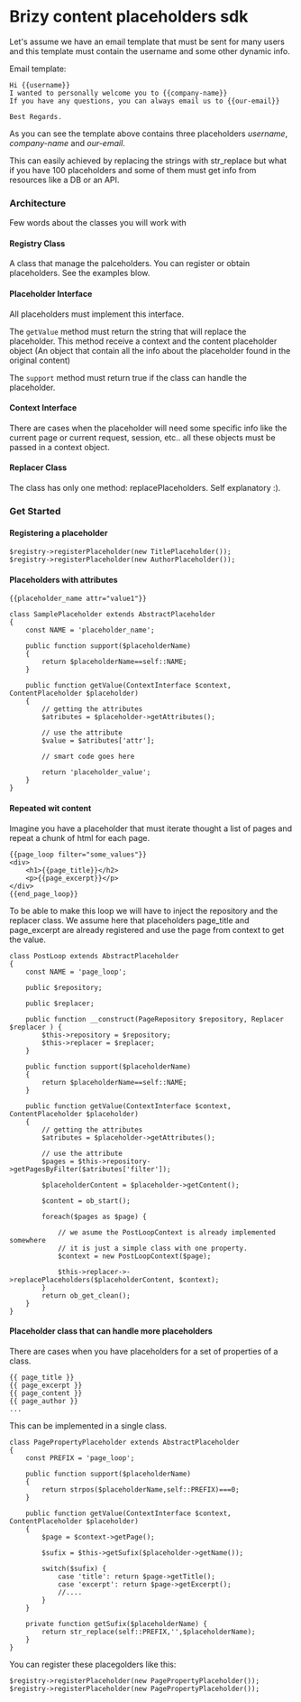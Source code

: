 # Brizy content placeholders sdk

Let's assume we have an email template that must be sent for many users and this template must contain the username and some other dynamic info.  

Email template:
```
Hi {{username}}
I wanted to personally welcome you to {{company-name}}
If you have any questions, you can always email us to {{our-email}}

Best Regards.
```

As you can see the template above contains three placeholders *username*, *company-name* and *our-email*.

This can easily achieved by replacing the strings with str_replace but what if you have 100  placeholders and some of them must get info from resources like a DB or an API. 


### Architecture

Few words about the classes you will work with

#### Registry Class
A class that manage the palceholders. You can register or obtain placeholders. See the examples blow.

#### Placeholder Interface
All placeholders must implement this interface.

The `getValue` method must return the string that will replace the placeholder. This method receive a context and the content placeholder object (An object that contain all the info  about the placeholder found in the original content)

The `support` method must return true if the class can handle the placeholder. 

#### Context Interface
There are cases when the placeholder will need some specific info like the current page or current request, session, etc..  all these objects must be passed in a context object.

#### Replacer Class
The class has only one method: replacePlaceholders. Self explanatory :).


### Get Started

#### Registering a placeholder

````
$registry->registerPlaceholder(new TitlePlaceholder());
$registry->registerPlaceholder(new AuthorPlaceholder());
````


#### Placeholders with attributes

```{{placeholder_name attr="value1"}}```

```
class SamplePlaceholder extends AbstractPlaceholder
{
    const NAME = 'placeholder_name';

    public function support($placeholderName)
    {
        return $placeholderName==self::NAME;
    }

    public function getValue(ContextInterface $context, ContentPlaceholder $placeholder)
    {
        // getting the attributes
        $atributes = $placeholder->getAttributes();

        // use the attribute
        $value = $atributes['attr'];

        // smart code goes here

        return 'placeholder_value';
    }
}

```


#### Repeated wit content
Imagine you have a placeholder that must iterate thought a list of pages and repeat a chunk of html for each page.

```
{{page_loop filter="some_values"}}
<div>
    <h1>{{page_title}}</h2>
    <p>{{page_excerpt}}</p>
</div>
{{end_page_loop}}
```

To be able to make this loop we will have to inject the repository and the replacer class.
We assume here that placeholders page_title and page_excerpt are already registered and use the page from context to get the value.

```
class PostLoop extends AbstractPlaceholder
{
    const NAME = 'page_loop';

    public $repository;

    public $replacer;

    public function __construct(PageRepository $repository, Replacer $replacer ) {
        $this->repository = $repository;  
        $this->replacer = $replacer;  
    }

    public function support($placeholderName)
    {
        return $placeholderName==self::NAME;
    }

    public function getValue(ContextInterface $context, ContentPlaceholder $placeholder)
    {
        // getting the attributes
        $atributes = $placeholder->getAttributes();

        // use the attribute
        $pages = $this->repository->getPagesByFilter($atributes['filter']);

        $placeholderContent = $placeholder->getContent();

        $content = ob_start();

        foreach($pages as $page) {

            // we asume the PostLoopContext is already implemented somewhere
            // it is just a simple class with one property.
            $context = new PostLoopContext($page); 

            $this->replacer->->replacePlaceholders($placeholderContent, $context);
        }
        return ob_get_clean();
    }
}
```



#### Placeholder class that can handle more placeholders
There are cases when you have placeholders for a set of properties of a class.
```
{{ page_title }}
{{ page_excerpt }}
{{ page_content }}
{{ page_author }}
...
```

This can be implemented in a single class.

```
class PagePropertyPlaceholder extends AbstractPlaceholder
{
    const PREFIX = 'page_loop';
    
    public function support($placeholderName)
    {
        return strpos($placeholderName,self::PREFIX)===0;
    }
    
    public function getValue(ContextInterface $context, ContentPlaceholder $placeholder)
    {
        $page = $context->getPage();
    
        $sufix = $this->getSufix($placeholder->getName());
    
        switch($sufix) {
            case 'title': return $page->getTitle();
            case 'excerpt': return $page->getExcerpt();
            //....
        }
    }
    
    private function getSufix($placeholderName) {
        return str_replace(self::PREFIX,'',$placeholderName);
    } 
}

```

You can register these placegolders like this:

```
$registry->registerPlaceholder(new PagePropertyPlaceholder());
$registry->registerPlaceholder(new PagePropertyPlaceholder());
```

  



